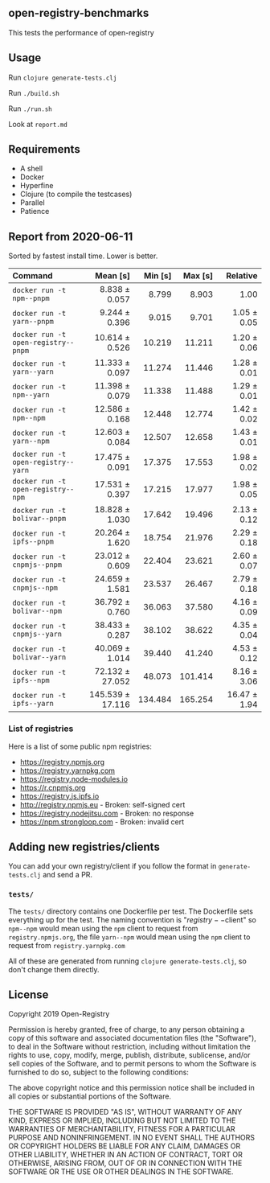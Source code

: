 ## open-registry-benchmarks

This tests the performance of open-registry

## Usage

Run `clojure generate-tests.clj`

Run `./build.sh`

Run `./run.sh`

Look at `report.md`

## Requirements

- A shell
- Docker
- Hyperfine
- Clojure (to compile the testcases)
- Parallel
- Patience

<!-- REPORT -->
## Report from 2020-06-11

Sorted by fastest install time. Lower is better.


| Command | Mean [s] | Min [s] | Max [s] | Relative |
|:---|---:|---:|---:|---:|
| `docker run -t npm--pnpm` | 8.838 ± 0.057 | 8.799 | 8.903 | 1.00 |
| `docker run -t yarn--pnpm` | 9.244 ± 0.396 | 9.015 | 9.701 | 1.05 ± 0.05 |
| `docker run -t open-registry--pnpm` | 10.614 ± 0.526 | 10.219 | 11.211 | 1.20 ± 0.06 |
| `docker run -t yarn--yarn` | 11.333 ± 0.097 | 11.274 | 11.446 | 1.28 ± 0.01 |
| `docker run -t npm--yarn` | 11.398 ± 0.079 | 11.338 | 11.488 | 1.29 ± 0.01 |
| `docker run -t npm--npm` | 12.586 ± 0.168 | 12.448 | 12.774 | 1.42 ± 0.02 |
| `docker run -t yarn--npm` | 12.603 ± 0.084 | 12.507 | 12.658 | 1.43 ± 0.01 |
| `docker run -t open-registry--yarn` | 17.475 ± 0.091 | 17.375 | 17.553 | 1.98 ± 0.02 |
| `docker run -t open-registry--npm` | 17.531 ± 0.397 | 17.215 | 17.977 | 1.98 ± 0.05 |
| `docker run -t bolivar--pnpm` | 18.828 ± 1.030 | 17.642 | 19.496 | 2.13 ± 0.12 |
| `docker run -t ipfs--pnpm` | 20.264 ± 1.620 | 18.754 | 21.976 | 2.29 ± 0.18 |
| `docker run -t cnpmjs--pnpm` | 23.012 ± 0.609 | 22.404 | 23.621 | 2.60 ± 0.07 |
| `docker run -t cnpmjs--npm` | 24.659 ± 1.581 | 23.537 | 26.467 | 2.79 ± 0.18 |
| `docker run -t bolivar--npm` | 36.792 ± 0.760 | 36.063 | 37.580 | 4.16 ± 0.09 |
| `docker run -t cnpmjs--yarn` | 38.433 ± 0.287 | 38.102 | 38.622 | 4.35 ± 0.04 |
| `docker run -t bolivar--yarn` | 40.069 ± 1.014 | 39.440 | 41.240 | 4.53 ± 0.12 |
| `docker run -t ipfs--npm` | 72.132 ± 27.052 | 48.073 | 101.414 | 8.16 ± 3.06 |
| `docker run -t ipfs--yarn` | 145.539 ± 17.116 | 134.484 | 165.254 | 16.47 ± 1.94 |
<!-- REPORT_END -->

### List of registries

Here is a list of some public npm registries:

- https://registry.npmjs.org
- https://registry.yarnpkg.com
- https://registry.node-modules.io
- https://r.cnpmjs.org
- https://registry.js.ipfs.io
- http://registry.npmjs.eu - Broken: self-signed cert
- https://registry.nodejitsu.com - Broken: no response
- https://npm.strongloop.com - Broken: invalid cert

## Adding new registries/clients

You can add your own registry/client if you follow the format in
`generate-tests.clj` and send a PR.

### `tests/`

The `tests/` directory contains one Dockerfile per test. The Dockerfile
sets everything up for the test. The naming convention is "$registry--$client"
so `npm--npm` would mean using the `npm` client to request from `registry.npmjs.org`,
the file `yarn--npm` would mean using the `npm` client to request from `registry.yarnpkg.com`

All of these are generated from running `clojure generate-tests.clj`, so don't
change them directly.

## License

Copyright 2019 Open-Registry

Permission is hereby granted, free of charge, to any person obtaining a copy of this software and associated documentation files (the "Software"), to deal in the Software without restriction, including without limitation the rights to use, copy, modify, merge, publish, distribute, sublicense, and/or sell copies of the Software, and to permit persons to whom the Software is furnished to do so, subject to the following conditions:

The above copyright notice and this permission notice shall be included in all copies or substantial portions of the Software.

THE SOFTWARE IS PROVIDED "AS IS", WITHOUT WARRANTY OF ANY KIND, EXPRESS OR IMPLIED, INCLUDING BUT NOT LIMITED TO THE WARRANTIES OF MERCHANTABILITY, FITNESS FOR A PARTICULAR PURPOSE AND NONINFRINGEMENT. IN NO EVENT SHALL THE AUTHORS OR COPYRIGHT HOLDERS BE LIABLE FOR ANY CLAIM, DAMAGES OR OTHER LIABILITY, WHETHER IN AN ACTION OF CONTRACT, TORT OR OTHERWISE, ARISING FROM, OUT OF OR IN CONNECTION WITH THE SOFTWARE OR THE USE OR OTHER DEALINGS IN THE SOFTWARE.
